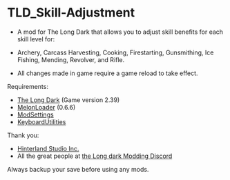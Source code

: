 # TLD_Skill-Adjustment

- A mod for The Long Dark that allows you to adjust skill benefits for each skill level for:
- Archery, Carcass Harvesting, Cooking, Firestarting, Gunsmithing, Ice Fishing, Mending, Revolver, and Rifle.

- All changes made in game require a game reload to take effect.

Requirements:
- [The Long Dark](https://www.thelongdark.com/) (Game version 2.39)
- [MelonLoader](https://github.com/LavaGang/MelonLoader/) (0.6.6)
- [ModSettings](https://github.com/DigitalzombieTLD/ModSettings/releases/)
- [KeyboardUtilities](https://github.com/ds5678/KeyboardUtilities/releases)

Thank you:

- [Hinterland Studio Inc.](https://hinterlandgames.com/)
- All the great people at [the Long dark Modding Discord](https://discord.com/channels/322211727192358914/371713326725726209)

Always backup your save before using any mods.
